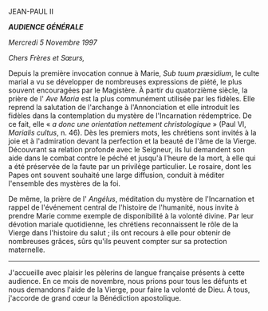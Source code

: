 JEAN-PAUL II

***AUDIENCE GÉNÉRALE***

*Mercredi 5 Novembre 1997*

*Chers Frères et Sœurs,*

Depuis la première invocation connue à Marie, *Sub tuum præsidium*, le culte marial a vu se développer de nombreuses expressions de piété, le plus souvent encouragées par le Magistère. À partir du quatorzième siècle, la prière de l' *Ave Maria* est la plus communément utilisée par les fidèles. Elle reprend la salutation de l'archange à l'Annonciation et elle introduit les fidèles dans la contemplation du mystère de l'Incarnation rédemptrice. De ce fait, elle « *a donc une orientation nettement christologique* » (Paul VI, *Marialis cultus*, n. 46). Dès les premiers mots, les chrétiens sont invités à la joie et à l'admiration devant la perfection et la beauté de l'âme de la Vierge. Découvrant sa relation profonde avec le Seigneur, ils lui demandent son aide dans le combat contre le péché et jusqu'à l'heure de la mort, à elle qui a été préservée de la faute par un privilège particulier. Le rosaire, dont les Papes ont souvent souhaité une large diffusion, conduit à méditer l'ensemble des mystères de la foi.

De même, la prière de l' *Angélus*, méditation du mystère de l'Incarnation et rappel de l'événement central de l'histoire de l'humanité, nous invite à prendre Marie comme exemple de disponibilité à la volonté divine. Par leur dévotion mariale quotidienne, les chrétiens reconnaissent le rôle de la Vierge dans l'histoire du salut ; ils ont recours à elle pour obtenir de nombreuses grâces, sûrs qu'ils peuvent compter sur sa protection maternelle.

* * * *

J'accueille avec plaisir les pèlerins de langue française présents à cette audience. En ce mois de novembre, nous prions pour tous les défunts et nous demandons l'aide de la Vierge, pour faire la volonté de Dieu. À tous, j'accorde de grand cœur la Bénédiction apostolique.